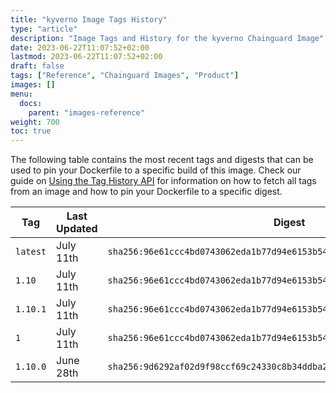 ```yaml
---
title: "kyverno Image Tags History"
type: "article"
description: "Image Tags and History for the kyverno Chainguard Image"
date: 2023-06-22T11:07:52+02:00
lastmod: 2023-06-22T11:07:52+02:00
draft: false
tags: ["Reference", "Chainguard Images", "Product"]
images: []
menu:
  docs:
    parent: "images-reference"
weight: 700
toc: true
---
```


The following table contains the most recent tags and digests that can be used to pin your Dockerfile to a specific build of this image. Check our guide on [Using the Tag History API](/chainguard/chainguard-images/using-the-tag-history-api/) for information on how to fetch all tags from an image and how to pin your Dockerfile to a specific digest.

| Tag      | Last Updated | Digest                                                                    |
|----------|--------------|---------------------------------------------------------------------------|
| `latest` | July 11th    | `sha256:96e61ccc4bd0743062eda1b77d94e6153b54777e54ed92c0d4aae2a2e2c1b63f` |
| `1.10`   | July 11th    | `sha256:96e61ccc4bd0743062eda1b77d94e6153b54777e54ed92c0d4aae2a2e2c1b63f` |
| `1.10.1` | July 11th    | `sha256:96e61ccc4bd0743062eda1b77d94e6153b54777e54ed92c0d4aae2a2e2c1b63f` |
| `1`      | July 11th    | `sha256:96e61ccc4bd0743062eda1b77d94e6153b54777e54ed92c0d4aae2a2e2c1b63f` |
| `1.10.0` | June 28th    | `sha256:9d6292af02d9f98ccf69c24330c8b34ddba2452bb3ddb4e44d4ef26c5a918b3a` |
